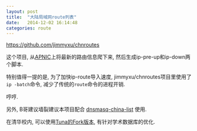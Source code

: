 ```yaml
---
layout: post
title:  "大陆局域网route列表"
date:   2014-12-02 16:14:48
categories: route
---
```


<https://github.com/jimmyxu/chnroutes>  

这个项目, 从[APNIC](http://ftp.apnic.net/apnic/stats/apnic/delegated-apnic-latest)上将最新的路由信息爬下来, 然后生成ip-pre-up和ip-down两个脚本. 

特别值得一提的是, 为了加快ip-route导入速度, jimmyxu/chnroutes项目里使用了`ip -batch`命令, 减少了传统的`route`命令的进程开销. 

哼哼. 

另外, B哥建议墙裂建议本项目配合 [dnsmasq-china-list](https://github.com/felixonmars/dnsmasq-china-list) 使用. 

在清华校内, 可以使用[Tuna的Fork版本](https://github.com/tuna/thuroutes), 有针对学术数据库的优化. 
